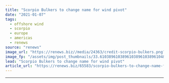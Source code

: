```yaml
---
title: "Scorpio Bulkers to change name for wind pivot"
date: "2021-01-07"
tags: 
  - offshore wind
  - scorpio
  - europe
  - americas
  - renews
source: "renews"
image_url: "https://renews.biz//media/24363/credit-scorpio-bulkers.png?mode=crop&width=770&heightratio=0.6103896103896103896103896104&slimmage=true"
image_fp: "/assets/img/post_thumbnails/33.6103896103896103896103896104&slimmage=true"
lead: "Scorpio Bulkers to change name for wind pivot"
article_url: "https://renews.biz/65583/scorpio-bulkers-to-change-name-for-wind-pivot/"
---
```


---
